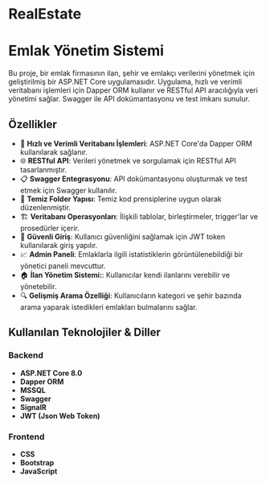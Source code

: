 # RealEstate
# Emlak Yönetim Sistemi

Bu proje, bir emlak firmasının ilan, şehir ve emlakçı verilerini yönetmek için geliştirilmiş bir ASP.NET Core uygulamasıdır. Uygulama, hızlı ve verimli veritabanı işlemleri için Dapper ORM kullanır ve RESTful API aracılığıyla veri yönetimi sağlar. Swagger ile API dokümantasyonu ve test imkanı sunulur.

## Özellikler

- 🚀 **Hızlı ve Verimli Veritabanı İşlemleri**: ASP.NET Core'da Dapper ORM kullanılarak sağlanır.
- 🌐 **RESTful API**: Verileri yönetmek ve sorgulamak için RESTful API tasarlanmıştır.
- 📋 **Swagger Entegrasyonu**: API dokümantasyonu oluşturmak ve test etmek için Swagger kullanılır.
- 📂 **Temiz Folder Yapısı**: Temiz kod prensiplerine uygun olarak düzenlenmiştir.
- 🏗️ **Veritabanı Operasyonları**: İlişkili tablolar, birleştirmeler, trigger'lar ve prosedürler içerir.
- 🔐 **Güvenli Giriş**: Kullanıcı güvenliğini sağlamak için JWT token kullanılarak giriş yapılır.
- 📈 **Admin Paneli**: Emlaklarla ilgili istatistiklerin görüntülenebildiği bir yönetici paneli mevcuttur.
- 🏠 **İlan Yönetim Sistemi:**: Kullanıcılar kendi ilanlarını verebilir ve yönetebilir.
- 🔍 **Gelişmiş Arama Özelliği**: Kullanıcıların kategori ve şehir bazında arama yaparak istedikleri emlakları bulmalarını sağlar.

## Kullanılan Teknolojiler & Diller

### Backend
- **ASP.NET Core 8.0**
- **Dapper ORM**
- **MSSQL**
- **Swagger**
- **SignalR**
- **JWT (Json Web Token)**

### Frontend
- **CSS**
- **Bootstrap**
- **JavaScript**



